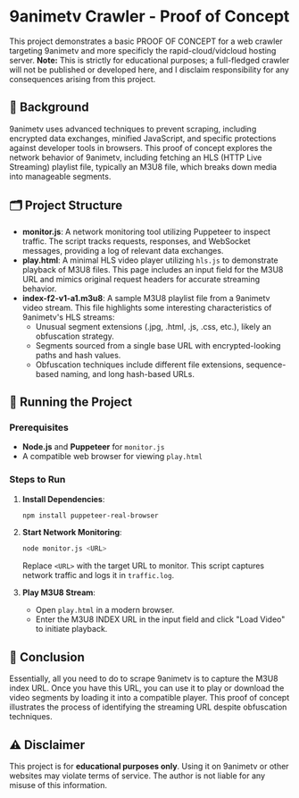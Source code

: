 
# 9animetv Crawler - Proof of Concept


This project demonstrates a basic PROOF OF CONCEPT for a web crawler targeting 9animetv and more specificly the rapid-cloud/vidcloud hosting server. **Note:** This is strictly for educational purposes; a full-fledged crawler will not be published or developed here, and I disclaim responsibility for any consequences arising from this project.

## 📝 Background

9animetv uses advanced techniques to prevent scraping, including encrypted data exchanges, minified JavaScript, and specific protections against developer tools in browsers. This proof of concept explores the network behavior of 9animetv, including fetching an HLS (HTTP Live Streaming) playlist file, typically an M3U8 file, which breaks down media into manageable segments.

## 🗂️ Project Structure

- **monitor.js**: A network monitoring tool utilizing Puppeteer to inspect traffic. The script tracks requests, responses, and WebSocket messages, providing a log of relevant data exchanges.
- **play.html**: A minimal HLS video player utilizing `hls.js` to demonstrate playback of M3U8 files. This page includes an input field for the M3U8 URL and mimics original request headers for accurate streaming behavior.
- **index-f2-v1-a1.m3u8**: A sample M3U8 playlist file from a 9animetv video stream. This file highlights some interesting characteristics of 9animetv's HLS streams:
  - Unusual segment extensions (.jpg, .html, .js, .css, etc.), likely an obfuscation strategy.
  - Segments sourced from a single base URL with encrypted-looking paths and hash values.
  - Obfuscation techniques include different file extensions, sequence-based naming, and long hash-based URLs.

## 🚀 Running the Project

### Prerequisites

- **Node.js** and **Puppeteer** for `monitor.js`
- A compatible web browser for viewing `play.html`

### Steps to Run

1. **Install Dependencies**: 
   ```bash
   npm install puppeteer-real-browser
   ```

2. **Start Network Monitoring**:
   ```bash
   node monitor.js <URL>
   ```
   Replace `<URL>` with the target URL to monitor. This script captures network traffic and logs it in `traffic.log`.

3. **Play M3U8 Stream**:
   - Open `play.html` in a modern browser.
   - Enter the M3U8 INDEX URL in the input field and click "Load Video" to initiate playback.

## 🤯 Conclusion

Essentially, all you need to do to scrape 9animetv is to capture the M3U8 index URL. Once you have this URL, you can use it to play or download the video segments by loading it into a compatible player. This proof of concept illustrates the process of identifying the streaming URL despite obfuscation techniques.

## ⚠️ Disclaimer

This project is for **educational purposes only**. Using it on 9animetv or other websites may violate terms of service. The author is not liable for any misuse of this information.
